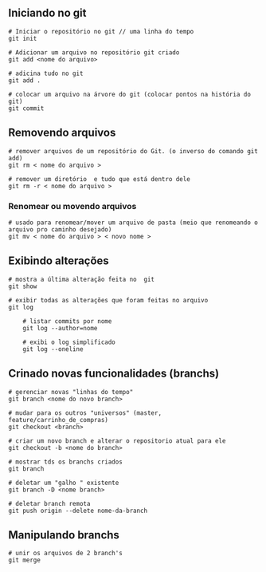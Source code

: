 ## Iniciando no git 

    # Iniciar o repositório no git // uma linha do tempo
    git init 

    # Adicionar um arquivo no repositório git criado
    git add <nome do arquivo> 

    # adicina tudo no git
    git add . 

    # colocar um arquivo na árvore do git (colocar pontos na história do git)    
    git commit 


##  Removendo arquivos 

    # remover arquivos de um repositório do Git. (o inverso do comando git add)
    git rm < nome do arquivo >
    
    # remover um diretório  e tudo que está dentro dele
    git rm -r < nome do arquivo > 


###  Renomear ou movendo arquivos

    # usado para renomear/mover um arquivo de pasta (meio que renomeando o arquivo pro caminho desejado)
    git mv < nome do arquivo > < novo nome >


## Exibindo alterações

    # mostra a última alteração feita no  git
    git show
    
    # exibir todas as alterações que foram feitas no arquivo 
    git log
    
        # listar commits por nome
        git log --author=nome 
     
        # exibi o log simplificado
        git log --oneline 



## Crinado novas funcionalidades (branchs)

    # gerenciar novas "linhas do tempo"
    git branch <nome do novo branch>

    # mudar para os outros "universos" (master, feature/carrinho_de_compras)
    git checkout <branch>

    # criar um novo branch e alterar o repositorio atual para ele
    git checkout -b <nome do branch>

    # mostrar tds os branchs criados
    git branch  
    
    # deletar um "galho " existente
    git branch -D <nome branch> 
    
    # deletar branch remota
    git push origin --delete nome-da-branch  

    

## Manipulando branchs
    # unir os arquivos de 2 branch's
    git merge

